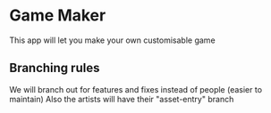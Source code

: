 # Game Maker

<description>
This app will let you make your own customisable game

## Branching rules
We will branch out for features and fixes instead of people (easier to maintain)
Also the artists will have their "asset-entry" branch
